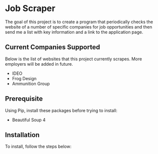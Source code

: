 # Job Scraper
The goal of this project is to create a program that periodically checks the website of a number of specific companies for job opportunities and then send 
me a list with key information and a link to the application page.

## Current Companies Supported
Below is the list of websites that this project currently scrapes. More employers will be added in future.
- IDEO
- Frog Design
- Ammunition Group

## Prerequisite
Using Pip, install these packages before trying to install:
- Beautiful Soup 4

## Installation
To install, follow the steps below:
